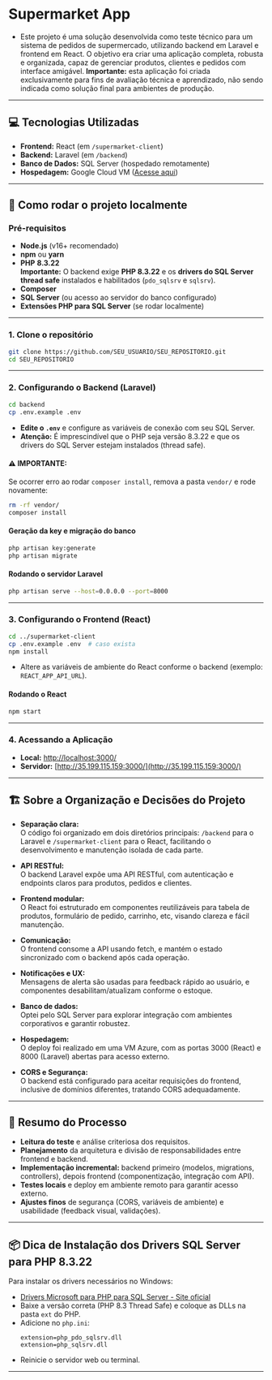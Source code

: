 # Supermarket App
 - Este projeto é uma solução desenvolvida como teste técnico para um sistema de pedidos de supermercado, utilizando backend em Laravel e frontend em React. O objetivo era criar uma aplicação completa, robusta e organizada, capaz de gerenciar produtos, clientes e pedidos com interface amigável. **Importante:** esta aplicação foi criada exclusivamente para fins de avaliação técnica e aprendizado, não sendo indicada como solução final para ambientes de produção.
---

## 💻 **Tecnologias Utilizadas**

- **Frontend:** React (em `/supermarket-client`)
- **Backend:** Laravel (em `/backend`)
- **Banco de Dados:** SQL Server (hospedado remotamente)
- **Hospedagem:** Google Cloud VM ([Acesse aqui](http://35.199.115.159:3000/))

---

## 🚀 **Como rodar o projeto localmente**

### Pré-requisitos

- **Node.js** (v16+ recomendado)
- **npm** ou **yarn**
- **PHP** **8.3.22**  
  **Importante:** O backend exige **PHP 8.3.22** e os **drivers do SQL Server thread safe** instalados e habilitados (`pdo_sqlsrv` e `sqlsrv`).
- **Composer**
- **SQL Server** (ou acesso ao servidor do banco configurado)
- **Extensões PHP para SQL Server** (se rodar localmente)

---

### 1. Clone o repositório

```bash
git clone https://github.com/SEU_USUARIO/SEU_REPOSITORIO.git
cd SEU_REPOSITORIO
```

---

### 2. Configurando o Backend (Laravel)

```bash
cd backend
cp .env.example .env
```

- **Edite o `.env`** e configure as variáveis de conexão com seu SQL Server.
- **Atenção:** É imprescindível que o PHP seja versão 8.3.22 e que os drivers do SQL Server estejam instalados (thread safe).

#### ⚠️ **IMPORTANTE:**
Se ocorrer erro ao rodar `composer install`, remova a pasta `vendor/` e rode novamente:

```bash
rm -rf vendor/
composer install
```

#### Geração da key e migração do banco

```bash
php artisan key:generate
php artisan migrate
```

#### Rodando o servidor Laravel

```bash
php artisan serve --host=0.0.0.0 --port=8000
```

---

### 3. Configurando o Frontend (React)

```bash
cd ../supermarket-client
cp .env.example .env  # caso exista
npm install
```

- Altere as variáveis de ambiente do React conforme o backend (exemplo: `REACT_APP_API_URL`).

#### Rodando o React

```bash
npm start
```

---

### 4. Acessando a Aplicação

- **Local:** [http://localhost:3000/](http://localhost:3000/)
- **Servidor:** [http://35.199.115.159:3000/](http://35.199.115.159:3000/)

---

## 🏗️ **Sobre a Organização e Decisões do Projeto**

- **Separação clara:**  
  O código foi organizado em dois diretórios principais: `/backend` para o Laravel e `/supermarket-client` para o React, facilitando o desenvolvimento e manutenção isolada de cada parte.

- **API RESTful:**  
  O backend Laravel expõe uma API RESTful, com autenticação e endpoints claros para produtos, pedidos e clientes.

- **Frontend modular:**  
  O React foi estruturado em componentes reutilizáveis para tabela de produtos, formulário de pedido, carrinho, etc, visando clareza e fácil manutenção.

- **Comunicação:**  
  O frontend consome a API usando fetch, e mantém o estado sincronizado com o backend após cada operação.

- **Notificações e UX:**  
  Mensagens de alerta são usadas para feedback rápido ao usuário, e componentes desabilitam/atualizam conforme o estoque.

- **Banco de dados:**  
  Optei pelo SQL Server para explorar integração com ambientes corporativos e garantir robustez.

- **Hospedagem:**  
  O deploy foi realizado em uma VM Azure, com as portas 3000 (React) e 8000 (Laravel) abertas para acesso externo.

- **CORS e Segurança:**  
  O backend está configurado para aceitar requisições do frontend, inclusive de domínios diferentes, tratando CORS adequadamente.

---

## 📝 **Resumo do Processo**

- **Leitura do teste** e análise criteriosa dos requisitos.
- **Planejamento** da arquitetura e divisão de responsabilidades entre frontend e backend.
- **Implementação incremental:** backend primeiro (modelos, migrations, controllers), depois frontend (componentização, integração com API).
- **Testes locais** e deploy em ambiente remoto para garantir acesso externo.
- **Ajustes finos** de segurança (CORS, variáveis de ambiente) e usabilidade (feedback visual, validações).

---

## 📦 **Dica de Instalação dos Drivers SQL Server para PHP 8.3.22**

Para instalar os drivers necessários no Windows:

- [Drivers Microsoft para PHP para SQL Server - Site oficial](https://learn.microsoft.com/pt-br/sql/connect/php/download-drivers-php-sql-server)
- Baixe a versão correta (PHP 8.3 Thread Safe) e coloque as DLLs na pasta `ext` do PHP.
- Adicione no `php.ini`:
  ```
  extension=php_pdo_sqlsrv.dll
  extension=php_sqlsrv.dll
  ```
- Reinicie o servidor web ou terminal.

---
